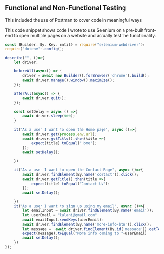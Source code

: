 ## Functional and Non-Functional Testing
This included the use of Postman to cover code in meaningful ways<br><br>
This code snippet shows code I wrote to use Selenium on a pre-built front-end to open multiple pages on a website and actually test the functionality.

```Javascript
const {Builder, By, Key, until} = require("selenium-webdriver");
require("dotenv").config();

describe("", ()=>{
    let driver;

    beforeAll(async() => {
        driver = await new Builder().forBrowser('chrome').build();
        await driver.manage().window().maximize();
    });

    afterAll(async() => {
        await driver.quit();
    });

    const setDelay = async () =>{
        await driver.sleep(500);
    }

    it("As a user I want to open the Home page", async ()=>{
        await driver.get(process.env.url);
        await driver.getTitle().then(title =>{
            expect(title).toEqual("Home");
        });
        await setDelay();

    })

    it("As a user I want to open the Contact Page", async ()=>{
        await driver.findElement(By.name('contact')).click();
        await driver.getTitle().then(title =>{
            expect(title).toEqual("Contact Us");
        });
        await setDelay();

    })
    it("As a user I want to sign up using my email", async ()=>{
        let emailInput = await driver.findElement(By.name('email'));
        let userEmail = "kalani@gmail.com"
        await emailInput.sendKeys(userEmail);
        await driver.findElement(By.name('more-info-btn')).click();
        let message =  await driver.findElement(By.id('message')).getText()
        expect(message).toEqual("More info coming to "+userEmail)
        await setDelay();
    })
});
```